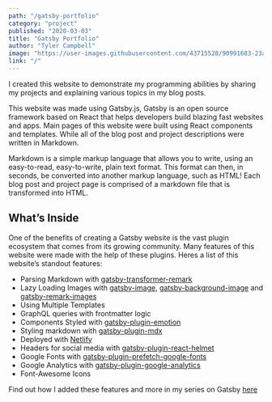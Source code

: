 ```yaml
---
path: "/gatsby-portfolio"
category: "project"
published: "2020-03-03"
title: "Gatsby Portfolio"   
author: "Tyler Campbell"
image: "https://user-images.githubusercontent.com/43715528/90991683-23a46000-e579-11ea-81bd-f35baac4804d.png"
link: "/"
---
```


I created this website to demonstrate my programming abilities by sharing my projects and explaining various topics in my blog posts. 

This website was made using Gatsby.js, Gatsby is an open source framework based on React that helps developers build blazing fast websites and apps. Main pages of this website were built using React components and templates. While all of the blog post and project descriptions were written in Markdown.

Markdown is a simple markup language that allows you to write, using an easy-to-read, easy-to-write, plain text format. This format can then, in seconds, be converted into another markup language, such as HTML! Each blog post and project page is comprised of a markdown file that is transformed into HTML.

## What’s Inside
One of the benefits of creating a Gatsby website is the vast plugin ecosystem that comes from its growing community. Many features of this website were made with the help of these plugins.  Heres a list of this website’s standout features:

* Parsing Markdown with [gatsby-transformer-remark](https://www.gatsbyjs.org/packages/gatsby-transformer-remark/)
* Lazy Loading Images with [gatsby-image](https://www.gatsbyjs.org/packages/gatsby-image/), [gatsby-background-image](https://www.gatsbyjs.org/packages/gatsby-background-image/) and [gatsby-remark-images](https://www.gatsbyjs.org/packages/gatsby-remark-images/)
* Using Multiple Templates 
* GraphQL queries with frontmatter logic
* Components Styled with [gatsby-plugin-emotion](https://www.gatsbyjs.org/packages/gatsby-plugin-emotion/)
* Styling markdown with [gatsby-plugin-mdx](https://www.gatsbyjs.org/packages/gatsby-plugin-mdx/)
* Deployed with [Netlify](https://www.netlify.com/)
* Headers for social media with [gatsby-plugin-react-helmet](https://www.gatsbyjs.org/packages/gatsby-plugin-react-helmet/)
* Google Fonts with [gatsby-plugin-prefetch-google-fonts](https://www.gatsbyjs.org/packages/gatsby-plugin-prefetch-google-fonts/)
* Google Analytics with [gatsby-plugin-google-analytics](https://www.gatsbyjs.org/packages/gatsby-plugin-google-analytics/)
* Font-Awesome Icons

Find out how I added these features and more in my series on Gatsby [here](link_to_page)
